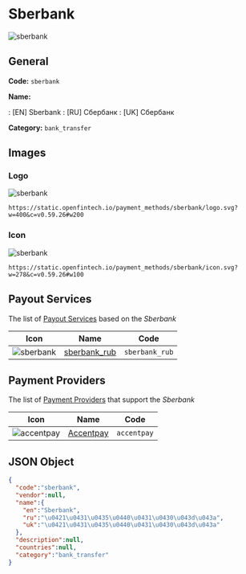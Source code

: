 
# Sberbank 
![sberbank](https://static.openfintech.io/payment_methods/sberbank/logo.svg?w=400&c=v0.59.26#w200)  

## General 
**Code:** `sberbank` 
 
**Name:** 
 
:	[EN] Sberbank 
:	[RU] Сбербанк 
:	[UK] Сбербанк 
 
**Category:** `bank_transfer` 
 

## Images 

### Logo 
![sberbank](https://static.openfintech.io/payment_methods/sberbank/logo.svg?w=400&c=v0.59.26#w200)  

```
https://static.openfintech.io/payment_methods/sberbank/logo.svg?w=400&c=v0.59.26#w200
```  

### Icon 
![sberbank](https://static.openfintech.io/payment_methods/sberbank/icon.svg?w=278&c=v0.59.26#w100)  

```
https://static.openfintech.io/payment_methods/sberbank/icon.svg?w=278&c=v0.59.26#w100
```  

## Payout Services 
 
The list of [Payout Services](/payout-services/) based on the _Sberbank_ 

|Icon|Name|Code| 
|:---:|:---:|:---:| 
|![sberbank](https://static.openfintech.io/payout_methods/sberbank/icon.svg?w=278&c=v0.59.26#w40) |[sberbank_rub](/payout-services/sberbank_rub/)|`sberbank_rub`| 
 

## Payment Providers 
 
The list of [Payment Providers](/payment-providers/) that support the _Sberbank_ 

|Icon|Name|Code| 
|:---:|:---:|:---:| 
|![accentpay](https://static.openfintech.io/payment_providers/accentpay/icon.png?w=278&c=v0.59.26#w100) |[Accentpay](/payment-providers/accentpay/)|`accentpay`| 
 

## JSON Object 

```json
{
  "code":"sberbank",
  "vendor":null,
  "name":{
    "en":"Sberbank",
    "ru":"\u0421\u0431\u0435\u0440\u0431\u0430\u043d\u043a",
    "uk":"\u0421\u0431\u0435\u0440\u0431\u0430\u043d\u043a"
  },
  "description":null,
  "countries":null,
  "category":"bank_transfer"
}
```  
